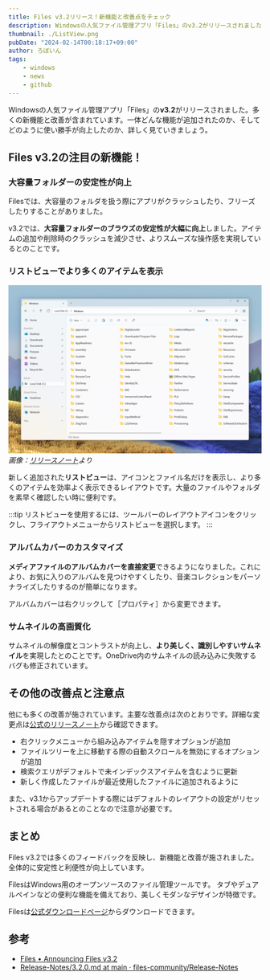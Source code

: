 ```yaml
---
title: Files v3.2リリース！新機能と改善点をチェック
description: Windowsの人気ファイル管理アプリ「Files」のv3.2がリリースされました。多くの新機能と改善が含まれています。一体どんな機能が追加されたのか、そしてどのように使い勝手が向上したのか、詳しく見ていきましょう。
thumbnail: ./ListView.png
pubDate: "2024-02-14T00:18:17+09:00"
author: ろぼいん
tags:
    - windows
    - news
    - github
---
```


Windowsの人気ファイル管理アプリ「Files」の**v3.2**がリリースされました。多くの新機能と改善が含まれています。一体どんな機能が追加されたのか、そしてどのように使い勝手が向上したのか、詳しく見ていきましょう。

## Files v3.2の注目の新機能！

### 大容量フォルダーの安定性が向上

Filesでは、大容量のフォルダを扱う際にアプリがクラッシュしたり、フリーズしたりすることがありました。

v3.2では、**大容量フォルダーのブラウズの安定性が大幅に向上**しました。アイテムの追加や削除時のクラッシュを減少させ、よりスムーズな操作感を実現しているとのことです。

### リストビューでより多くのアイテムを表示

![リストビューのスクリーンショット](ListView.png)
*画像：[リリースノート](https://files.community/blog/posts/v3-2)より*

新しく追加された**リストビュー**は、アイコンとファイル名だけを表示し、より多くのアイテムを効率よく表示できるレイアウトです。大量のファイルやフォルダを素早く確認したい時に便利です。

:::tip
リストビューを使用するには、ツールバーのレイアウトアイコンをクリックし、フライアウトメニューからリストビューを選択します。
:::

### アルバムカバーのカスタマイズ

**メディアファイルのアルバムカバーを直接変更**できるようになりました。これにより、お気に入りのアルバムを見つけやすくしたり、音楽コレクションをパーソナライズしたりするのが簡単になります。

アルバムカバーは右クリックして［プロパティ］から変更できます。

### サムネイルの高画質化

サムネイルの解像度とコントラストが向上し、**より美しく、識別しやすいサムネイル**を実現したとのことです。OneDrive内のサムネイルの読み込みに失敗するバグも修正されています。

## その他の改善点と注意点

他にも多くの改善が施されています。主要な改善点は次のとおりです。詳細な変更点は[公式のリリースノート](https://files.community/blog/posts/v3-2)から確認できます。

- 右クリックメニューから組み込みアイテムを隠すオプションが追加
- ファイルツリーを上に移動する際の自動スクロールを無効にするオプションが追加
- 検索クエリがデフォルトで未インデックスアイテムを含むように更新
- 新しく作成したファイルが最近使用したファイルに追加されるように

また、v3.1からアップデートする際にはデフォルトのレイアウトの設定がリセットされる場合があるとのことなので注意が必要です。

## まとめ

Files v3.2では多くのフィードバックを反映し、新機能と改善が施されました。全体的に安定性と利便性が向上しています。

FilesはWindows用のオープンソースのファイル管理ツールです。 タブやデュアルペインなどの便利な機能を備えており、美しくモダンなデザインが特徴です。

Filesは[公式ダウンロードページ](https://files.community/download)からダウンロードできます。

## 参考

- [Files • Announcing Files v3.2](https://files.community/blog/posts/v3-2)
- [Release-Notes/3.2.0.md at main · files-community/Release-Notes](https://github.com/files-community/Release-Notes/blob/main/3.2.0.md)
